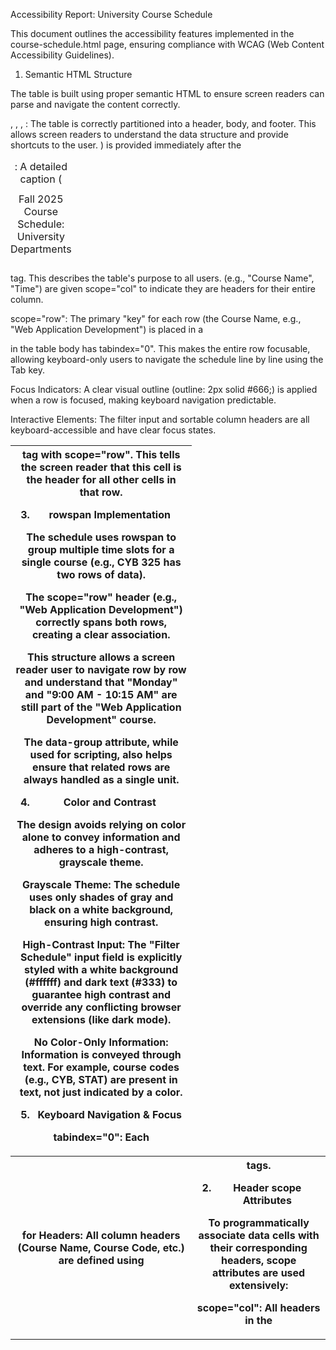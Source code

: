 Accessibility Report: University Course Schedule

This document outlines the accessibility features implemented in the course-schedule.html page, ensuring compliance with WCAG (Web Content Accessibility Guidelines).

1. Semantic HTML Structure

The table is built using proper semantic HTML to ensure screen readers can parse and navigate the content correctly.

<table>, <thead>, <tbody>, <tfoot>: The table is correctly partitioned into a header, body, and footer. This allows screen readers to understand the data structure and provide shortcuts to the user.

<caption>: A detailed caption (<caption>Fall 2025 Course Schedule: University Departments</caption>) is provided immediately after the <table> tag. This describes the table's purpose to all users.

<th> for Headers: All column headers (Course Name, Course Code, etc.) are defined using <th> tags.

2. Header scope Attributes

To programmatically associate data cells with their corresponding headers, scope attributes are used extensively:

scope="col": All headers in the <thead> (e.g., "Course Name", "Time") are given scope="col" to indicate they are headers for their entire column.

scope="row": The primary "key" for each row (the Course Name, e.g., "Web Application Development") is placed in a <th> tag with scope="row". This tells the screen reader that this cell is the header for all other cells in that row.

3. rowspan Implementation

The schedule uses rowspan to group multiple time slots for a single course (e.g., CYB 325 has two rows of data).

The scope="row" header (e.g., "Web Application Development") correctly spans both rows, creating a clear association.

This structure allows a screen reader user to navigate row by row and understand that "Monday" and "9:00 AM - 10:15 AM" are still part of the "Web Application Development" course.

The data-group attribute, while used for scripting, also helps ensure that related rows are always handled as a single unit.

4. Color and Contrast

The design avoids relying on color alone to convey information and adheres to a high-contrast, grayscale theme.

Grayscale Theme: The schedule uses only shades of gray and black on a white background, ensuring high contrast.

High-Contrast Input: The "Filter Schedule" input field is explicitly styled with a white background (#ffffff) and dark text (#333) to guarantee high contrast and override any conflicting browser extensions (like dark mode).

No Color-Only Information: Information is conveyed through text. For example, course codes (e.g., CYB, STAT) are present in text, not just indicated by a color.

5. Keyboard Navigation & Focus

tabindex="0": Each <tr> in the table body has tabindex="0". This makes the entire row focusable, allowing keyboard-only users to navigate the schedule line by line using the Tab key.

Focus Indicators: A clear visual outline (outline: 2px solid #666;) is applied when a row is focused, making keyboard navigation predictable.

Interactive Elements: The filter input and sortable column headers are all keyboard-accessible and have clear focus states.